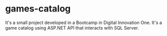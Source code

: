 # games-catalog
It's a small project developed in a Bootcamp in Digital Innovation One. It's a game catalog using ASP.NET API that interacts with SQL Server.
